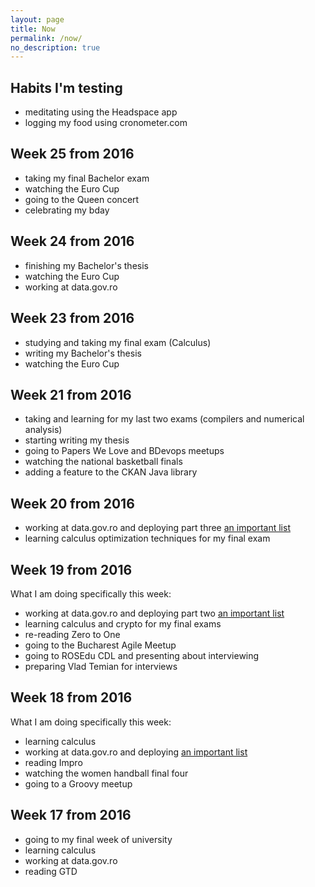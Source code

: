 ```yaml
---
layout: page
title: Now
permalink: /now/
no_description: true
---
```


## Habits I'm testing

* meditating using the Headspace app
* logging my food using cronometer.com

## Week 25 from 2016

* taking my final Bachelor exam
* watching the Euro Cup
* going to the Queen concert
* celebrating my bday

## Week 24 from 2016

* finishing my Bachelor's thesis
* watching the Euro Cup
* working at data.gov.ro

## Week 23 from 2016

* studying and taking my final exam (Calculus)
* writing my Bachelor's thesis
* watching the Euro Cup

## Week 21 from 2016

* taking and learning for my last two exams (compilers and numerical analysis)
* starting writing my thesis
* going to Papers We Love and BDevops meetups
* watching the national basketball finals
* adding a feature to the CKAN Java library

## Week 20 from 2016

* working at data.gov.ro and deploying part three [an important list](https://gov.palcu.ro/2016/05/03/publishing-the-list-of-creditors-of-the-romanian-government.html)
* learning calculus optimization techniques for my final exam

## Week 19 from 2016

What I am doing specifically this week:

* working at data.gov.ro and deploying part two [an important list](https://gov.palcu.ro/2016/05/03/publishing-the-list-of-creditors-of-the-romanian-government.html)
* learning calculus and crypto for my final exams
* re-reading Zero to One
* going to the Bucharest Agile Meetup
* going to ROSEdu CDL and presenting about interviewing
* preparing Vlad Temian for interviews

## Week 18 from 2016

What I am doing specifically this week:

* learning calculus
* working at data.gov.ro and deploying [an important list](https://gov.palcu.ro/2016/05/03/publishing-the-list-of-creditors-of-the-romanian-government.html)
* reading Impro
* watching the women handball final four
* going to a Groovy meetup

## Week 17 from 2016

* going to my final week of university
* learning calculus
* working at data.gov.ro
* reading GTD
